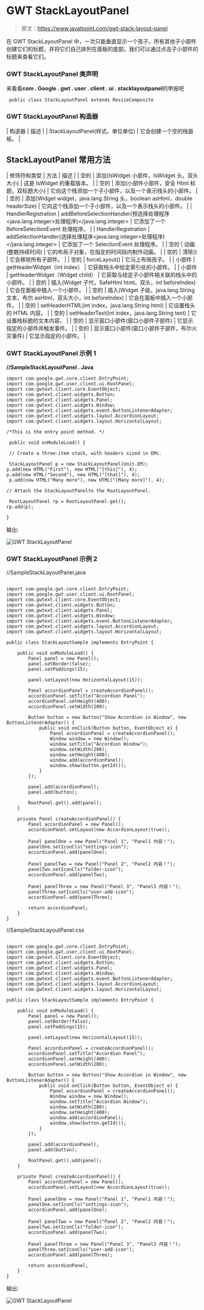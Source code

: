 # GWT StackLayoutPanel

> 原文：<https://www.javatpoint.com/gwt-stack-layout-panel>

在 GWT StackLayoutPanel 中，一次只能垂直显示一个孩子。所有其他子小部件创建它们的标题，并将它们自己排列在面板的底部。我们可以通过点击子小部件的标题来查看它们。

### GWT StackLayoutPanel 类声明

来看看**com . Google . gwt . user . client . ui . stacklayoutpanel**的申报吧

```
 public class StackLayoutPanel extends ResizeComposite

```

### GWT StackLayoutPanel 构造器

| 构造器 | 描述 |
| StackLayoutPanel(样式。单位单位) | 它会创建一个空的栈面板。 |

## StackLayoutPanel 常用方法

| 修饰符和类型 | 方法 | 描述 |
| 空的 | 添加(IsWidget 小部件，IsWidget 头，双头大小) | 这是 IsWidget 的重载版本。 |
| 空的 | 添加(小部件小部件，安全 Html 标题，双标题大小) | 它向这个栈添加一个子小部件，以及一个表示栈头的小部件。 |
| 空的 | 添加(Widget widget，java.lang.String 头，boolean asHtml，double headerSize) | 它向这个栈添加一个子小部件，以及一个表示栈头的小部件。 |
| HandlerRegistration | addBeforeSelectionHandler(预选择处理程序<java.lang.integer>处理程序)</java.lang.integer> | 它添加了一个 BeforeSelectionEvent 处理程序。 |
| HandlerRegistration | addSelectionHandler(选择处理程序<java.lang.integer>处理程序)</java.lang.integer> | 它添加了一个 SelectionEvent 处理程序。 |
| 空的 | 动画(整数持续时间) | 它的布局子对象，在指定的时间段内制作动画。 |
| 空的 | 清除() | 它会移除所有子部件。 |
| 空的 | forceLayout() | 它马上布局孩子。 |
| 小部件 | getHeaderWidget（int index） | 它获取栈头中给定索引处的小部件。 |
| 小部件 | getHeaderWidget（Widget child） | 它获取与给定子小部件相关联的栈头中的小部件。 |
| 空的 | 插入(Widget 子代，SafeHtml html，双头，int beforeIndex) | 它会在面板中插入一个小部件。 |
| 空的 | 插入(Widget 子级，java.lang.String 文本，布尔 asHtml，双头大小，int beforeIndex) | 它会在面板中插入一个小部件。 |
| 空的 | setHeaderHTML(int index，java.lang.String html) | 它设置栈头的 HTML 内容。 |
| 空的 | setHeaderText(int index，java.lang.String text) | 它设置栈标题的文本内容。 |
| 空的 | 显示窗口小部件(窗口小部件子部件) | 它显示指定的小部件并触发事件。 |
| 空的 | 显示窗口小部件(窗口小部件子部件，布尔火灾事件) | 它显示指定的小部件。 |

### GWT StackLayoutPanel 示例 1

**//SampleStackLayoutPanel . Java**

```
import com.google.gwt.core.client.EntryPoint;  
import com.google.gwt.user.client.ui.RootPanel;  
import com.gwtext.client.core.EventObject;  
import com.gwtext.client.widgets.Button;  
import com.gwtext.client.widgets.Panel;  
import com.gwtext.client.widgets.Window;  
import com.gwtext.client.widgets.event.ButtonListenerAdapter;  
import com.gwtext.client.widgets.layout.AccordionLayout;  
import com.gwtext.client.widgets.layout.HorizontalLayout;  

/*This is the entry point method. */

 public void onModuleLoad() {

 // Create a three-item stack, with headers sized in EMs.

 StackLayoutPanel p = new StackLayoutPanel(Unit.EM); 
p.add(new HTML("First"), new HTML("[this]"), 4); 
p.add(new HTML("Second"), new HTML("[that]"), 4);
 p.add(new HTML("Many more"), new HTML("[Many more]"), 4); 

// Attach the StackLayoutPanelto the RootLayoutPanel.

 RootLayoutPanel rp = RootLayoutPanel.get(); 
rp.add(p); 

}

```

输出:

![GWT StackLayoutPanel ](img/775e6c603834136015c611fc9bdb01d3.png)

### GWT StackLayoutPanel 示例 2

//SampleStackLayoutPanel.java

```

import com.google.gwt.core.client.EntryPoint;  
import com.google.gwt.user.client.ui.RootPanel;  
import com.gwtext.client.core.EventObject;  
import com.gwtext.client.widgets.Button;  
import com.gwtext.client.widgets.Panel;  
import com.gwtext.client.widgets.Window;  
import com.gwtext.client.widgets.event.ButtonListenerAdapter;  
import com.gwtext.client.widgets.layout.AccordionLayout;  
import com.gwtext.client.widgets.layout.HorizontalLayout;  

public class StackLayoutSample implements EntryPoint {  

    public void onModuleLoad() {  
        Panel panel = new Panel();  
        panel.setBorder(false);  
        panel.setPaddings(15);  

        panel.setLayout(new HorizontalLayout(15));  

        Panel accordionPanel = createAccordionPanel();  
        accordionPanel.setTitle("Accordion Panel");  
        accordionPanel.setHeight(400);  
        accordionPanel.setWidth(200);  

        Button button = new Button("Show Accordion in Window", new ButtonListenerAdapter() {  
            public void onClick(Button button, EventObject e) {  
                Panel accordionPanel = createAccordionPanel();  
                Window window = new Window();  
                window.setTitle("Accordion Window");  
                window.setWidth(200);  
                window.setHeight(400);  
                window.add(accordionPanel);  
                window.show(button.getId());  
            }  
        });  

        panel.add(accordionPanel);  
        panel.add(button);  

        RootPanel.get().add(panel);  
    }  

    private Panel createAccordionPanel() {  
        Panel accordionPanel = new Panel();  
        accordionPanel.setLayout(new AccordionLayout(true));  

        Panel panelOne = new Panel("Panel 1", "Panel1 内容！");  
        panelOne.setIconCls("settings-icon");  
        accordionPanel.add(panelOne);  

        Panel panelTwo = new Panel("Panel 2", "Panel2 内容！");  
        panelTwo.setIconCls("folder-icon");  
        accordionPanel.add(panelTwo);  

        Panel panelThree = new Panel("Panel 3", "Panel3 内容！");  
        panelThree.setIconCls("user-add-icon");  
        accordionPanel.add(panelThree);  

        return accordionPanel;  
    }  
}  

```

//SampleStackLayoutPanel.css

```

import com.google.gwt.core.client.EntryPoint;  
import com.google.gwt.user.client.ui.RootPanel;  
import com.gwtext.client.core.EventObject;  
import com.gwtext.client.widgets.Button;  
import com.gwtext.client.widgets.Panel;  
import com.gwtext.client.widgets.Window;  
import com.gwtext.client.widgets.event.ButtonListenerAdapter;  
import com.gwtext.client.widgets.layout.AccordionLayout;  
import com.gwtext.client.widgets.layout.HorizontalLayout;  

public class StackLayoutSample implements EntryPoint {  

    public void onModuleLoad() {  
        Panel panel = new Panel();  
        panel.setBorder(false);  
        panel.setPaddings(15);  

        panel.setLayout(new HorizontalLayout(15));  

        Panel accordionPanel = createAccordionPanel();  
        accordionPanel.setTitle("Accordion Panel");  
        accordionPanel.setHeight(400);  
        accordionPanel.setWidth(200);  

        Button button = new Button("Show Accordion in Window", new ButtonListenerAdapter() {  
            public void onClick(Button button, EventObject e) {  
                Panel accordionPanel = createAccordionPanel();  
                Window window = new Window();  
                window.setTitle("Accordion Window");  
                window.setWidth(200);  
                window.setHeight(400);  
                window.add(accordionPanel);  
                window.show(button.getId());  
            }  
        });  

        panel.add(accordionPanel);  
        panel.add(button);  

        RootPanel.get().add(panel);  
    }  

    private Panel createAccordionPanel() {  
        Panel accordionPanel = new Panel();  
        accordionPanel.setLayout(new AccordionLayout(true));  

        Panel panelOne = new Panel("Panel 1", "Panel1 内容！");  
        panelOne.setIconCls("settings-icon");  
        accordionPanel.add(panelOne);  

        Panel panelTwo = new Panel("Panel 2", "Panel2 内容！");  
        panelTwo.setIconCls("folder-icon");  
        accordionPanel.add(panelTwo);  

        Panel panelThree = new Panel("Panel 3", "Panel3 内容！");  
        panelThree.setIconCls("user-add-icon");  
        accordionPanel.add(panelThree);  

        return accordionPanel;  
    }  
}  

```

输出:

![GWT StackLayoutPanel ](img/c40564aee61a64cbf76c929940dd11fb.png)